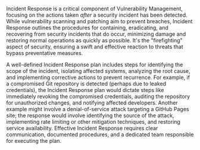 Incident Response is a critical component of Vulnerability Management, focusing on the actions taken _after_ a security incident has been detected. While vulnerability scanning and patching aim to prevent breaches, Incident Response outlines the procedures for containing, eradicating, and recovering from security incidents that do occur, minimizing damage and restoring normal operations as quickly as possible. It's the "firefighting" aspect of security, ensuring a swift and effective reaction to threats that bypass preventative measures.

A well-defined Incident Response plan includes steps for identifying the scope of the incident, isolating affected systems, analyzing the root cause, and implementing corrective actions to prevent recurrence. For example, if a compromised Git repository is detected (perhaps due to leaked credentials), the Incident Response plan would dictate steps like immediately revoking the compromised credentials, auditing the repository for unauthorized changes, and notifying affected developers. Another example might involve a denial-of-service attack targeting a GitHub Pages site; the response would involve identifying the source of the attack, implementing rate limiting or other mitigation techniques, and restoring service availability. Effective Incident Response requires clear communication, documented procedures, and a dedicated team responsible for executing the plan.